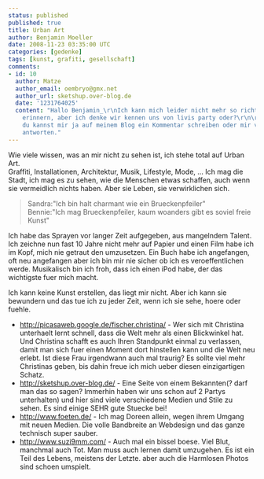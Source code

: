 ```yaml
---
status: published
published: true
title: Urban Art
author: Benjamin Moeller
date: 2008-11-23 03:35:00 UTC
categories: [gedenke]
tags: [kunst, grafiti, gesellschaft]
comments:
- id: 10
  author: Matze
  author_email: oembryo@gmx.net
  author_url: sketshup.over-blog.de
  date: '1231764025'
  content: "Hallo Benjamin_\r\nIch kann mich leider nicht mehr so richtig an dich
    erinnern, aber ich denke wir kennen uns von livis party oder?\r\n\r\ngruß Matze\r\n\r\nPS:
    du kannst mir ja auf meinem Blog ein Kommentar schreiben oder mir via mail zurück
    antworten."
---
```


Wie viele wissen, was an mir nicht zu sehen ist, ich stehe total auf Urban Art.  
Graffiti, Installationen, Architektur, Musik, Lifestyle, Mode, ... Ich mag die Stadt, ich mag es zu sehen, wie die Menschen etwas schaffen, auch wenn sie vermeidlich nichts haben. Aber sie Leben, sie verwirklichen sich.  

> Sandra:"Ich bin halt charmant wie ein Brueckenpfeiler"  
> Bennie:"Ich mag Brueckenpfeiler, kaum woanders gibt es soviel freie Kunst"

Ich habe das Sprayen vor langer Zeit aufgegeben, aus mangelndem Talent. Ich zeichne nun fast 10 Jahre nicht mehr auf Papier und einen Film habe ich im Kopf, mich nie getraut den umzusetzen. Ein Buch habe ich angefangen, oft neu angefangen aber ich bin mir nie sicher ob ich es veroeffentlichen werde. Musikalisch bin ich froh, dass ich einen iPod habe, der das wichtigste fuer mich macht.

Ich kann keine Kunst erstellen, das liegt mir nicht. Aber ich kann sie bewundern und das tue ich zu jeder Zeit, wenn ich sie sehe, hoere oder fuehle.  
* http://picasaweb.google.de/fischer.christina/ - Wer sich mit Christina unterhaelt lernt schnell, dass die Welt mehr als einen Blickwinkel hat. Und Christina schafft es auch Ihren Standpunkt einmal zu verlassen, damit man sich fuer einen Moment dort hinstellen kann und die Welt neu erlebt. Ist diese Frau irgendwann auch mal traurig? Es sollte viel mehr Christinas geben, bis dahin freue ich mich ueber diesen einzigartigen Schatz.  
* http://sketshup.over-blog.de/ - Eine Seite von einem Bekannten(? darf man das so sagen? Immerhin haben wir uns schon auf 2 Partys unterhalten) und hier sind viele verschiedene Medien und Stile zu sehen. Es sind einige SEHR gute Stuecke bei!  
* http://www.foeten.de/ - Ich mag Doreen allein, wegen ihrem Umgang mit neuen Medien. Die volle Bandbreite an Webdesign und das ganze technisch super sauber.  
* http://www.suzi9mm.com/ - Auch mal ein bissel boese. Viel Blut, manchmal auch Tot. Man muss auch lernen damit umzugehen. Es ist ein Teil des Lebens, meistens der Letzte. aber auch die Harmlosen Photos sind schoen umspielt.  

